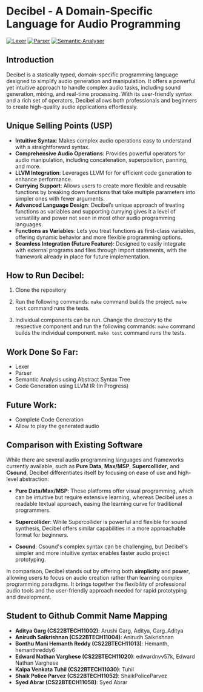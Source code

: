 # Decibel - A Domain-Specific Language for Audio Programming

[![Lexer](https://github.com/hemanthreddy6/decibel/actions/workflows/lexer.yml/badge.svg)](https://github.com/hemanthreddy6/decibel/actions/workflows/lexer.yml)
[![Parser](https://github.com/hemanthreddy6/decibel/actions/workflows/parser.yml/badge.svg)](https://github.com/hemanthreddy6/decibel/actions/workflows/parser.yml)
[![Semantic Analyser](https://github.com/hemanthreddy6/decibel/actions/workflows/semantic.yaml/badge.svg)](https://github.com/hemanthreddy6/decibel/actions/workflows/semantic.yaml)

## Introduction
Decibel is a statically typed, domain-specific programming language designed to simplify audio generation and manipulation. It offers a powerful yet intuitive approach to handle complex audio tasks, including sound generation, mixing, and real-time processing. With its user-friendly syntax and a rich set of operators, Decibel allows both professionals and beginners to create high-quality audio applications effortlessly.

## Unique Selling Points (USP)
- **Intuitive Syntax**: Makes complex audio operations easy to understand with a straightforward syntax.
- **Comprehensive Audio Operations**: Provides powerful operators for audio manipulation, including concatenation, superposition, panning, and more.
- **LLVM Integration**: Leverages LLVM for for efficient code generation to enhance performance.
- **Currying Support**: Allows users to create more flexible and reusable functions by breaking down functions that take multiple parameters into simpler ones with fewer arguments.
- **Advanced Language Design**: Decibel’s unique approach of treating functions as variables and supporting currying gives it a level of versatility and power not seen in most other audio programming languages.
- **Functions as Variables**: Lets you treat functions as first-class variables, offering dynamic behavior and more flexible programming options.
- **Seamless Integration (Future Feature)**: Designed to easily integrate with external programs and files through import statements, with the framework already in place for future implementation.

## How to Run Decibel:
1. Clone the repository
2. Run the following commands:
``` make ``` command builds the project. 
``` make test ``` command runs the tests.

3. Individual components can be run. Change the directory to the respective component and run the following commands:
``` make ``` command builds the individual component.
``` make test ``` command runs the tests.


## Work Done So Far:
- Lexer
- Parser
- Semantic Analysis using Abstract Syntax Tree
- Code Generation using LLVM IR (In Progress)
  
## Future Work:
- Complete Code Generation
- Allow to play the generated audio


## Comparison with Existing Software

While there are several audio programming languages and frameworks currently available, such as **Pure Data**, **Max/MSP**, **Supercollider**, and **Csound**, Decibel differentiates itself by focusing on ease of use and high-level abstraction:

- **Pure Data/Max/MSP**: These platforms offer visual programming, which can be intuitive but require extensive learning, whereas Decibel uses a readable textual approach, easing the learning curve for traditional programmers.
  
- **Supercollider**: While Supercollider is powerful and flexible for sound synthesis, Decibel offers similar capabilities in a more approachable format for beginners.

- **Csound**: Csound's complex syntax can be challenging, but Decibel's simpler and more intuitive syntax enables faster audio project prototyping.

In comparison, Decibel stands out by offering both **simplicity** and **power**, allowing users to focus on audio creation rather than learning complex programming paradigms. It brings together the flexibility of professional audio tools and the user-friendly approach needed for rapid prototyping and development.

## Student to Github Commit Name Mapping

- **Aditya Garg (CS22BTECH11002)**: Arushi Garg, Aditya, Garg_Aditya
- **Anirudh Saikrishnan (CS22BTECH11004)**: Anirudh Saikrishnan
- **Bonthu Mani Hemanth Reddy (CS22BTECH11013)**: Hemanth, hemanthreddy6
- **Edward Nathan Varghese (CS22BTECH11020)**: edwardnvv57k, Edward Nathan Varghese
- **Kaipa Venkata Tuhil (CS22BTECH11030)**: Tuhil
- **Shaik Police Parvez (CS22BTECH11052)**: ShaikPoliceParvez
- **Syed Abrar (CS22BTECH11058)**: Syed Abrar
